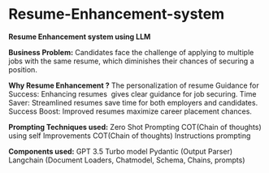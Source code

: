 # Resume-Enhancement-system
**Resume Enhancement system using LLM**

**Business Problem:** Candidates face the challenge of applying to multiple jobs with the same resume, which diminishes their chances of securing a position.

**Why Resume Enhancement ?**
The personalization of resume
Guidance for Success: Enhancing resumes  gives clear guidance for job securing.
Time Saver: Streamlined resumes save time for both employers and candidates.
Success Boost: Improved resumes maximize career placement chances.

**Prompting Techniques used:**
Zero Shot Prompting
COT(Chain of thoughts) using self Improvements
COT(Chain of thoughts) 
Instructions prompting

**Components used:**
GPT 3.5 Turbo model
Pydantic (Output Parser)
Langchain (Document Loaders, Chatmodel, Schema, Chains, prompts)
